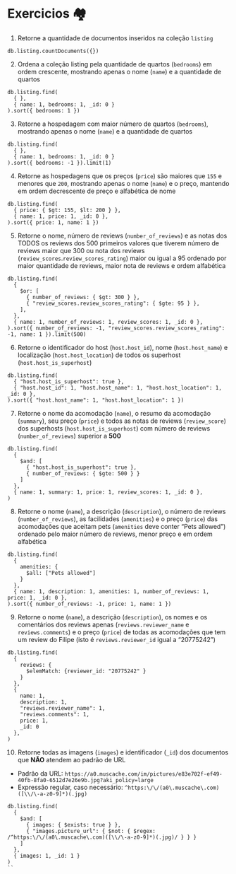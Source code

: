 # Exercicios 🏘

1. Retorne a quantidade de documentos inseridos na coleção `listing`
```
db.listing.countDocuments({})
```

2. Ordena a coleção listing pela quantidade de quartos (`bedrooms`) em ordem crescente, mostrando apenas o nome (`name`) e a quantidade de quartos
```
db.listing.find(
  { },
  { name: 1, bedrooms: 1, _id: 0 }
).sort({ bedrooms: 1 })
```

3. Retorne a hospedagem com maior número de quartos (`bedrooms`), mostrando apenas o nome (`name`) e a quantidade de quartos
```
db.listing.find(
  { },
  { name: 1, bedrooms: 1, _id: 0 }
).sort({ bedrooms: -1 }).limit(1)
```

4. Retorne as hospedagens que os preços (`price`) são maiores que `155` e menores que `200`, mostrando apenas o nome (`name`) e o preço, mantendo em ordem decrescente de preço e alfabética de nome
```
db.listing.find(
  { price: { $gt: 155, $lt: 200 } },
  { name: 1, price: 1, _id: 0 },
).sort({ price: 1, name: 1 })
```

5. Retorne o nome, número de reviews (`number_of_reviews`) e as notas dos TODOS os reviews dos 500 primeiros valores que tiverem número de reviews maior que 300 ou nota dos reviews (`review_scores`.`review_scores_rating`) maior ou igual a 95 ordenado por maior quantidade de reviews, maior nota de reviews e ordem alfabética
```
db.listing.find(
  { 
    $or: [
      { number_of_reviews: { $gt: 300 } },
      { "review_scores.review_scores_rating": { $gte: 95 } },
    ], 
  },
  { name: 1, number_of_reviews: 1, review_scores: 1, _id: 0 },
).sort({ number_of_reviews: -1, "review_scores.review_scores_rating": -1, name: 1 }).limit(500)
```

6. Retorne o identificador do host (`host.host_id`), nome (`host.host_name`) e localização (`host.host_location`) de todos os superhost (`host.host_is_superhost`)
```
db.listing.find(
  { "host.host_is_superhost": true },
  { "host.host_id": 1, "host.host_name": 1, "host.host_location": 1, _id: 0 },
).sort({ "host.host_name": 1, "host.host_location": 1 })
```

7. Retorne o nome da acomodação (`name`), o resumo da acomodação (`summary`), seu preço (`price`) e todos as notas de reviews (`review_score`) dos superhosts (`host.host_is_superhost`) com número de reviews (`number_of_reviews`) superior a **500**
```
db.listing.find(
  {
    $and: [
      { "host.host_is_superhost": true },
      { number_of_reviews: { $gte: 500 } }
    ]
  },
  { name: 1, summary: 1, price: 1, review_scores: 1, _id: 0 },
)
```

8. Retorne o nome (`name`), a descrição (`description`), o número de reviews (`number_of_reviews`), as facilidades (`amenities`) e o preço (`price`) das acomodações que aceitam pets (`amenities` deve conter “Pets allowed”) ordenado pelo maior número de reviews, menor preço e em ordem alfabética
```
db.listing.find(
  {
    amenities: {
      $all: ["Pets allowed"]
    }
  },
  { name: 1, description: 1, amenities: 1, number_of_reviews: 1, price: 1, _id: 0 },
).sort({ number_of_reviews: -1, price: 1, name: 1 })
```


9. Retorne o nome (`name`), a descrição (`description`), os nomes e os comentários dos reviews apenas (`reviews.reviewer_name` e `reviews.comments`) e o preço (`price`) de todas as acomodações que tem um review do Filipe (isto é `reviews.reviewer_id` igual a “20775242”)
```
db.listing.find(
  {
    reviews: {
      $elemMatch: {reviewer_id: "20775242" }
    }
  },
  { 
    name: 1,
    description: 1, 
    "reviews.reviewer_name": 1, 
    "reviews.comments": 1, 
    price: 1, 
    _id: 0
  },
)
```

10. Retorne todas as imagens (`images`) e identificador (`_id`) dos documentos que **NÃO** atendem ao padrão de URL
- Padrão da URL: `https://a0.muscache.com/im/pictures/e83e702f-ef49-40fb-8fa0-6512d7e26e9b.jpg?aki_policy=large`
- Expressão regular, caso necessário: `^https:\/\/(a0\.muscache\.com)([\\/\-a-z0-9]*)(.jpg)`
```
db.listing.find(
  {
    $and: [
      { images: { $exists: true } },
      { "images.picture_url": { $not: { $regex: /^https:\/\/(a0\.muscache\.com)([\\/\-a-z0-9]*)(.jpg)/ } } }
    ]
  },
  { images: 1, _id: 1 }
)
``

